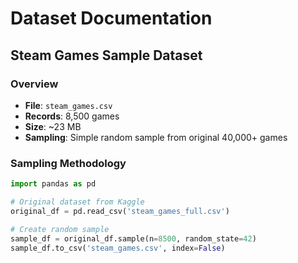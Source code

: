 # Dataset Documentation

## Steam Games Sample Dataset

### Overview
- **File**: `steam_games.csv`
- **Records**: 8,500 games
- **Size**: ~23 MB
- **Sampling**: Simple random sample from original 40,000+ games

### Sampling Methodology
```python
import pandas as pd

# Original dataset from Kaggle
original_df = pd.read_csv('steam_games_full.csv')

# Create random sample
sample_df = original_df.sample(n=8500, random_state=42)
sample_df.to_csv('steam_games.csv', index=False)
